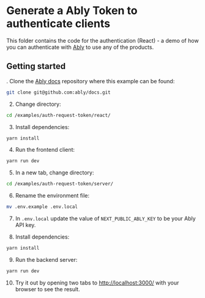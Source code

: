 # Generate a Ably Token to authenticate clients

This folder contains the code for the authentication (React) - a demo of how you can authenticate with [Ably](https://ably.com/docs/auth) to use any of the products.

## Getting started

. Clone the [Ably docs](https://github.com/ably/docs) repository where this example can be found:

```sh
git clone git@github.com:ably/docs.git
```

2. Change directory:

```sh
cd /examples/auth-request-token/react/
```

3. Install dependencies:

```sh
yarn install
```

4. Run the frontend client:

```sh
yarn run dev
```

5. In a new tab, change directory:

```sh
cd /examples/auth-request-token/server/
```

6. Rename the environment file:

```sh
mv .env.example .env.local
```

7. In `.env.local` update the value of `NEXT_PUBLIC_ABLY_KEY` to be your Ably API key.

8. Install dependencies:

```sh
yarn install
```

9. Run the backend server:

```sh
yarn run dev
```

10. Try it out by opening two tabs to [http://localhost:3000/](http://localhost:3000/) with your browser to see the result.
